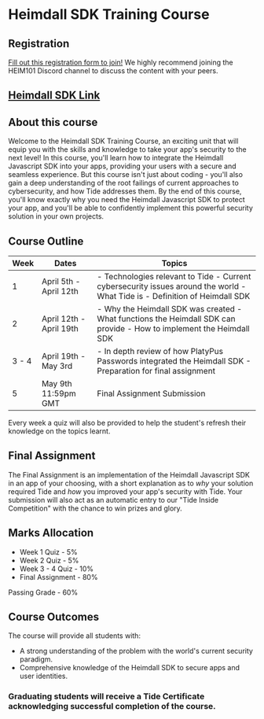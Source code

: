 # Heimdall SDK Training Course

## Registration
[Fill out this registration form to join!](https://forms.gle/PXq6d3fz7SuSnj2V9) We highly recommend joining the HEIM101 Discord channel to discuss the content with your peers. 

## [Heimdall SDK Link](https://github.com/tide-foundation/heimdall/tree/main)

## About this course
Welcome to the Heimdall SDK Training Course, an exciting unit that will equip you with the skills and knowledge to take your app's security to the next level! In this course, you'll learn how to integrate the Heimdall Javascript SDK into your apps, providing your users with a secure and seamless experience. But this course isn't just about coding - you'll also gain a deep understanding of the root failings of current approaches to cybersecurity, and how Tide addresses them. By the end of this course, you'll know exactly why you need the Heimdall Javascript SDK to protect your app, and you'll be able to confidently implement this powerful security solution in your own projects.

## Course Outline 
| Week  | Dates                   | Topics                                                                                                                      |
|-------|-------------------------|-----------------------------------------------------------------------------------------------------------------------------|
| 1     | April 5th - April 12th  | - Technologies relevant to Tide - Current cybersecurity issues around the world - What Tide is - Definition of Heimdall SDK |
| 2     | April 12th - April 19th | - Why the Heimdall SDK was created - What functions the Heimdall SDK can provide - How to implement the Heimdall SDK        |
| 3 - 4 | April 19th - May 3rd    | - In depth review of how PlatyPus Passwords integrated the Heimdall SDK - Preparation for final assignment                  |
| 5     | May 9th 11:59pm GMT     | Final Assignment Submission                                                                                                 |

Every week a quiz will also be provided to help the student's refresh their knowledge on the topics learnt.

## Final Assignment
The Final Assignment is an implementation of the Heimdall Javascript SDK in an app of your choosing, with a short explanation as to *why* your solution required Tide and *how* you improved your app's security with Tide. Your submission will also act as an automatic entry to our "Tide Inside Competition" with the chance to win prizes and glory.

## Marks Allocation
- Week 1 Quiz      - 5%
- Week 2 Quiz      - 5%
- Week 3 - 4 Quiz  - 10%
- Final Assignment - 80%

Passing Grade    - 60%

## Course Outcomes
The course will provide all students with:
- A strong understanding of the problem with the world's current security paradigm.
- Comprehensive knowledge of the Heimdall SDK to secure apps and user identities.
### Graduating students will receive a Tide Certificate acknowledging successful completion of the course.
